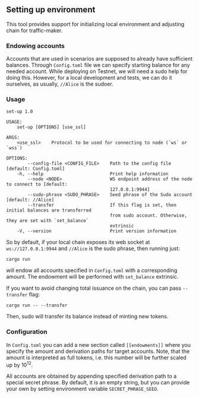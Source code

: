## Setting up environment

This tool provides support for initializing local environment and adjusting chain for traffic-maker.


### Endowing accounts

Accounts that are used in scenarios are supposed to already have sufficient balances.
Through `Config.toml` file we can specify starting balance for any needed account.
While deploying on Testnet, we will need a sudo help for doing this.
However, for a local development and tests, we can do it ourselves, as usually, `//Alice` is the sudoer.

### Usage

```
set-up 1.0

USAGE:
    set-up [OPTIONS] [use_ssl]

ARGS:
    <use_ssl>    Protocol to be used for connecting to node (`ws` or `wss`)

OPTIONS:
        --config-file <CONFIG_FILE>    Path to the config file [default: Config.toml]
    -h, --help                         Print help information
        --node <NODE>                  WS endpoint address of the node to connect to [default:
                                       127.0.0.1:9944]
        --sudo-phrase <SUDO_PHRASE>    Seed phrase of the Sudo account [default: //Alice]
        --transfer                     If this flag is set, then initial balances are transferred
                                       from sudo account. Otherwise, they are set with `set_balance`
                                       extrinsic
    -V, --version                      Print version information
```
So by default, if your local chain exposes its web socket at `ws://127.0.0.1:9944` and `//Alice` is the sudo phrase, then running just:
```
cargo run
```
will endow all accounts specified in `Config.toml` with a corresponding amount.
The endowment will be performed with `set_balance` extrinsic.

If you want to avoid changing total issuance on the chain, you can pass `--transfer` flag:
```
cargo run -- --transfer
```
Then, sudo will transfer its balance instead of minting new tokens.

### Configuration

In `Config.toml` you can add a new section called `[[endowments]]` where you specify the amount and derivation paths for target accounts.
Note, that the amount is interpreted as full tokens, i.e. this number will be further scaled up by 10<sup>12</sup>.

All accounts are obtained by appending specified derivation path to a special secret phrase.
By default, it is an empty string, but you can provide your own by setting environment variable `SECRET_PHRASE_SEED`.
